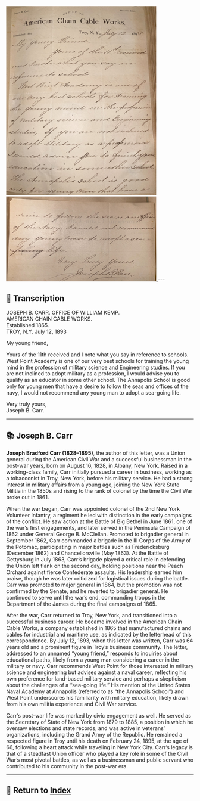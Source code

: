 <a href="../assets/Carr_Letter_1.jpg" target="_blank">
  <img src="../assets/Carr_Letter_1.jpg" alt="Carr Letter" style="max-width: 80%; height: auto;"/>
</a>
<a href="../assets/Carr_Letter_2.jpg" target="_blank">
  <img src="../assets/Carr_Letter_2.jpg" alt="Carr Letter" style="max-width: 80%; height: auto;"/>
</a>
---

## 📜 Transcription

JOSEPH B. CARR.                    OFFICE OF                    WILLIAM KEMP.  
AMERICAN CHAIN CABLE WORKS.  
Established 1865.  
TROY, N.Y. July 12, 1893  

My young friend,  

Yours of the 11th received and I note what you say in reference to schools. West Point Academy is one of our very best schools for training the young mind in the profession of military science and Engineering studies. If you are not inclined to adopt military as a profession, I would advise you to qualify as an educator in some other school. The Annapolis School is good only for young men that have a desire to follow the seas and offices of the navy, I would not recommend any young man to adopt a sea-going life.  

Very truly yours,  
Joseph B. Carr.  

---

## 📚 Joseph B. Carr

**Joseph Bradford Carr (1828–1895)**, the author of this letter, was a Union general during the American Civil War and a successful businessman in the post-war years, born on August 16, 1828, in Albany, New York. Raised in a working-class family, Carr initially pursued a career in business, working as a tobacconist in Troy, New York, before his military service. He had a strong interest in military affairs from a young age, joining the New York State Militia in the 1850s and rising to the rank of colonel by the time the Civil War broke out in 1861.  

When the war began, Carr was appointed colonel of the 2nd New York Volunteer Infantry, a regiment he led with distinction in the early campaigns of the conflict. He saw action at the Battle of Big Bethel in June 1861, one of the war’s first engagements, and later served in the Peninsula Campaign of 1862 under General George B. McClellan. Promoted to brigadier general in September 1862, Carr commanded a brigade in the III Corps of the Army of the Potomac, participating in major battles such as Fredericksburg (December 1862) and Chancellorsville (May 1863). At the Battle of Gettysburg in July 1863, Carr’s brigade played a critical role in defending the Union left flank on the second day, holding positions near the Peach Orchard against fierce Confederate assaults. His leadership earned him praise, though he was later criticized for logistical issues during the battle. Carr was promoted to major general in 1864, but the promotion was not confirmed by the Senate, and he reverted to brigadier general. He continued to serve until the war’s end, commanding troops in the Department of the James during the final campaigns of 1865.  

After the war, Carr returned to Troy, New York, and transitioned into a successful business career. He became involved in the American Chain Cable Works, a company established in 1865 that manufactured chains and cables for industrial and maritime use, as indicated by the letterhead of this correspondence. By July 12, 1893, when this letter was written, Carr was 64 years old and a prominent figure in Troy’s business community. The letter, addressed to an unnamed “young friend,” responds to inquiries about educational paths, likely from a young man considering a career in the military or navy. Carr recommends West Point for those interested in military science and engineering but advises against a naval career, reflecting his own preference for land-based military service and perhaps a skepticism about the challenges of a “sea-going life.” His mention of the United States Naval Academy at Annapolis (referred to as “the Annapolis School”) and West Point underscores his familiarity with military education, likely drawn from his own militia experience and Civil War service.  

Carr’s post-war life was marked by civic engagement as well. He served as the Secretary of State of New York from 1879 to 1885, a position in which he oversaw elections and state records, and was active in veterans’ organizations, including the Grand Army of the Republic. He remained a respected figure in Troy until his death on February 24, 1895, at the age of 66, following a heart attack while traveling in New York City. Carr’s legacy is that of a steadfast Union officer who played a key role in some of the Civil War’s most pivotal battles, as well as a businessman and public servant who contributed to his community in the post-war era.  

---

## 🔗 Return to [Index](index.md)